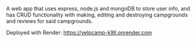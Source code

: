 A web app that uses express, node.js and mongoDB to store user info, and has CRUD functionality with making, editing and destroying campgrounds and reviews for said campgrounds.

Deployed with Render: https://yelpcamp-k9ll.onrender.com
